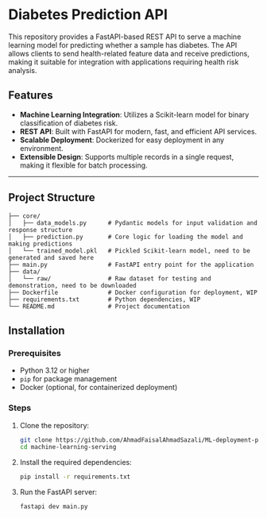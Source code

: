 # Diabetes Prediction API

This repository provides a FastAPI-based REST API to serve a machine learning model for predicting whether a sample has diabetes. The API allows clients to send health-related feature data and receive predictions, making it suitable for integration with applications requiring health risk analysis. 

## Features
- **Machine Learning Integration**: Utilizes a Scikit-learn model for binary classification of diabetes risk.
- **REST API**: Built with FastAPI for modern, fast, and efficient API services.
- **Scalable Deployment**: Dockerized for easy deployment in any environment.
- **Extensible Design**: Supports multiple records in a single request, making it flexible for batch processing.

---
## Project Structure
```
├── core/
│   ├── data_models.py      # Pydantic models for input validation and response structure
│   ├── prediction.py       # Core logic for loading the model and making predictions
│   └── trained_model.pkl   # Pickled Scikit-learn model, need to be generated and saved here
├── main.py                 # FastAPI entry point for the application
├── data/
│   └── raw/                # Raw dataset for testing and demonstration, need to be downloaded
├── Dockerfile              # Docker configuration for deployment, WIP
├── requirements.txt        # Python dependencies, WIP
└── README.md               # Project documentation
```
## Installation

### Prerequisites
- Python 3.12 or higher
- `pip` for package management
- Docker (optional, for containerized deployment)

### Steps
1. Clone the repository:
   ```bash
   git clone https://github.com/AhmadFaisalAhmadSazali/ML-deployment-packaging.git
   cd machine-learning-serving

2. Install the required dependencies:
   ```bash
   pip install -r requirements.txt

3. Run the FastAPI server:
   ```bash
   fastapi dev main.py
